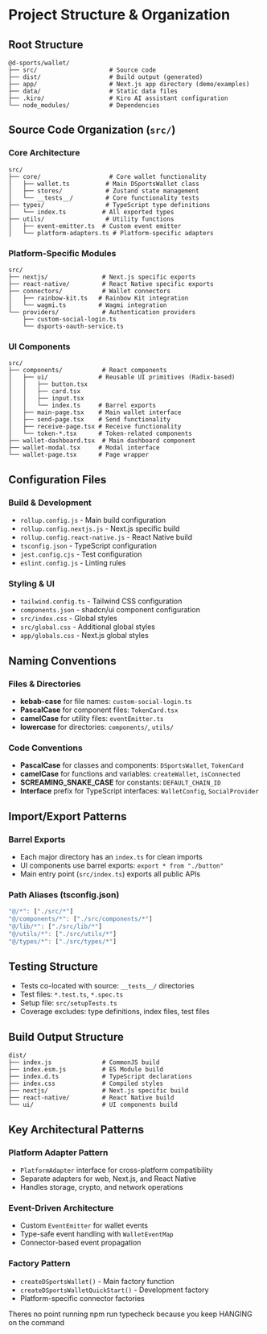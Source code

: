 # Project Structure & Organization

## Root Structure

```
@d-sports/wallet/
├── src/                    # Source code
├── dist/                   # Build output (generated)
├── app/                    # Next.js app directory (demo/examples)
├── data/                   # Static data files
├── .kiro/                  # Kiro AI assistant configuration
└── node_modules/           # Dependencies
```

## Source Code Organization (`src/`)

### Core Architecture
```
src/
├── core/                   # Core wallet functionality
│   ├── wallet.ts          # Main DSportsWallet class
│   ├── stores/            # Zustand state management
│   └── __tests__/         # Core functionality tests
├── types/                 # TypeScript type definitions
│   └── index.ts          # All exported types
├── utils/                 # Utility functions
│   ├── event-emitter.ts  # Custom event emitter
│   └── platform-adapters.ts # Platform-specific adapters
```

### Platform-Specific Modules
```
src/
├── nextjs/               # Next.js specific exports
├── react-native/         # React Native specific exports
├── connectors/           # Wallet connectors
│   ├── rainbow-kit.ts   # Rainbow Kit integration
│   └── wagmi.ts         # Wagmi integration
└── providers/            # Authentication providers
    ├── custom-social-login.ts
    └── dsports-oauth-service.ts
```

### UI Components
```
src/
├── components/           # React components
│   ├── ui/              # Reusable UI primitives (Radix-based)
│   │   ├── button.tsx
│   │   ├── card.tsx
│   │   ├── input.tsx
│   │   └── index.ts     # Barrel exports
│   ├── main-page.tsx    # Main wallet interface
│   ├── send-page.tsx    # Send functionality
│   ├── receive-page.tsx # Receive functionality
│   └── token-*.tsx      # Token-related components
├── wallet-dashboard.tsx  # Main dashboard component
├── wallet-modal.tsx     # Modal interface
└── wallet-page.tsx      # Page wrapper
```

## Configuration Files

### Build & Development
- `rollup.config.js` - Main build configuration
- `rollup.config.nextjs.js` - Next.js specific build
- `rollup.config.react-native.js` - React Native build
- `tsconfig.json` - TypeScript configuration
- `jest.config.cjs` - Test configuration
- `eslint.config.js` - Linting rules

### Styling & UI
- `tailwind.config.ts` - Tailwind CSS configuration
- `components.json` - shadcn/ui component configuration
- `src/index.css` - Global styles
- `src/global.css` - Additional global styles
- `app/globals.css` - Next.js global styles

## Naming Conventions

### Files & Directories
- **kebab-case** for file names: `custom-social-login.ts`
- **PascalCase** for component files: `TokenCard.tsx`
- **camelCase** for utility files: `eventEmitter.ts`
- **lowercase** for directories: `components/`, `utils/`

### Code Conventions
- **PascalCase** for classes and components: `DSportsWallet`, `TokenCard`
- **camelCase** for functions and variables: `createWallet`, `isConnected`
- **SCREAMING_SNAKE_CASE** for constants: `DEFAULT_CHAIN_ID`
- **Interface** prefix for TypeScript interfaces: `WalletConfig`, `SocialProvider`

## Import/Export Patterns

### Barrel Exports
- Each major directory has an `index.ts` for clean imports
- UI components use barrel exports: `export * from "./button"`
- Main entry point (`src/index.ts`) exports all public APIs

### Path Aliases (tsconfig.json)
```typescript
"@/*": ["./src/*"]
"@/components/*": ["./src/components/*"]
"@/lib/*": ["./src/lib/*"]
"@/utils/*": ["./src/utils/*"]
"@/types/*": ["./src/types/*"]
```

## Testing Structure
- Tests co-located with source: `__tests__/` directories
- Test files: `*.test.ts`, `*.spec.ts`
- Setup file: `src/setupTests.ts`
- Coverage excludes: type definitions, index files, test files

## Build Output Structure
```
dist/
├── index.js              # CommonJS build
├── index.esm.js          # ES Module build
├── index.d.ts            # TypeScript declarations
├── index.css             # Compiled styles
├── nextjs/               # Next.js specific build
├── react-native/         # React Native build
└── ui/                   # UI components build
```

## Key Architectural Patterns

### Platform Adapter Pattern
- `PlatformAdapter` interface for cross-platform compatibility
- Separate adapters for web, Next.js, and React Native
- Handles storage, crypto, and network operations

### Event-Driven Architecture
- Custom `EventEmitter` for wallet events
- Type-safe event handling with `WalletEventMap`
- Connector-based event propagation

### Factory Pattern
- `createDSportsWallet()` - Main factory function
- `createDSportsWalletQuickStart()` - Development factory
- Platform-specific connector factories


Theres no point running npm run typecheck because you keep HANGING on the command 